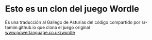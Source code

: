 # Esto es un clon del juego Wordle

Es una traducción al Gallego de Asturias del código compartido por sr-tamim.github.io que clona el juego original www.powerlanguage.co.uk/wordle
